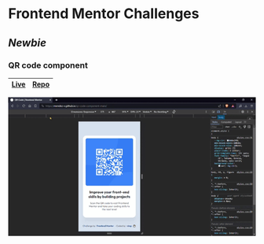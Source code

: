 # Frontend Mentor Challenges

## *Newbie*

### QR code component

| [Live](https://mendez-v.github.io/qr-code-component-main/) | [Repo](https://github.com/mendez-v/qr-code-component-main) |
| --- | ---|

![QR code component sample](https://raw.githubusercontent.com/mendez-v/qr-code-component-main/main/assets/vid/preview.gif)